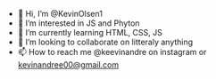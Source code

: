 - 👋 Hi, I’m @KevinOlsen1
- 👀 I’m interested in JS and Phyton
- 🌱 I’m currently learning HTML, CSS, JS
- 💞️ I’m looking to collaborate on litteraly anything
- 📫 How to reach me @keevinandre on instagram or kevinandree00@gmail.com

<!---
KevinOlsen1/KevinOlsen1 is a ✨ special ✨ repository because its `README.md` (this file) appears on your GitHub profile.
You can click the Preview link to take a look at your changes.
--->
